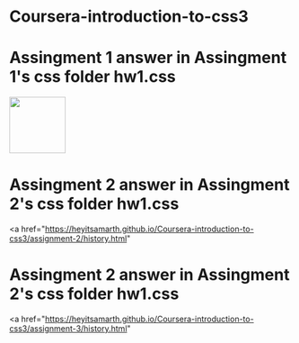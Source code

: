 # Coursera-introduction-to-css3
# Assingment 1 answer in Assingment 1's css folder hw1.css
<a href="https://heyitsamarth.github.io/Coursera-introduction-to-css3/assignment-1/history.html"><img  width ="100px" src ="https://css.gg/link.css' rel='stylesheet"/></a>
# Assingment 2 answer in Assingment 2's css folder hw1.css
<a href="https://heyitsamarth.github.io/Coursera-introduction-to-css3/assignment-2/history.html"
# Assingment 2 answer in Assingment 2's css folder hw1.css
<a href="https://heyitsamarth.github.io/Coursera-introduction-to-css3/assignment-3/history.html"

